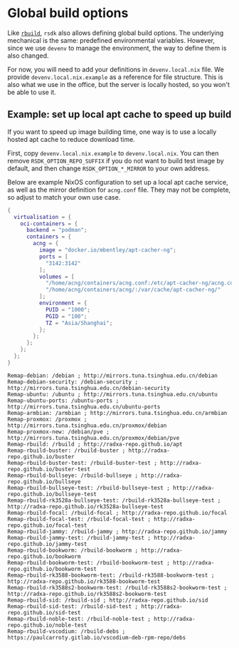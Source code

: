 # Global build options

Like [`rbuild`](https://radxa-repo.github.io/rbuild/dev/config.html), `rsdk` also
allows defining global build options. The underlying mechanical is the same:
predefined environmental variables. However, since we use `devenv` to manage the
environment, the way to define them is also changed.

For now, you will need to add your definitions in `devenv.local.nix` file. We
provide `devenv.local.nix.example` as a reference for file structure. This is also
what we use in the office, but the server is locally hosted, so you won't be
able to use it.

## Example: set up local apt cache to speed up build

If you want to speed up image building time, one way is to use a locally hosted
apt cache to reduce download time.

First, copy `devenv.local.nix.example` to `devenv.local.nix`. You can then remove
`RSDK_OPTION_REPO_SUFFIX` if you do not want to build test image by default, and
then change `RSDK_OPTION_*_MIRROR` to your own address.

Below are example NixOS configuration to set up a local apt cache service, as
well as the mirror definition for `acng.conf` file. They may not be complete, so
adjust to match your own use case.

```nix
{
  virtualisation = {
    oci-containers = {
      backend = "podman";
      containers = {
        acng = {
          image = "docker.io/mbentley/apt-cacher-ng";
          ports = [
            "3142:3142"
          ];
          volumes = [
            "/home/acng/containers/acng.conf:/etc/apt-cacher-ng/acng.conf"
            "/home/acng/containers/acng/:/var/cache/apt-cacher-ng/"
          ];
          environment = {
            PUID = "1000";
            PGID = "100";
            TZ = "Asia/Shanghai";
          };
        };
      };
    };
  };
}
```

```
Remap-debian: /debian ; http://mirrors.tuna.tsinghua.edu.cn/debian
Remap-debian-security: /debian-security ; http://mirrors.tuna.tsinghua.edu.cn/debian-security
Remap-ubuntu: /ubuntu ; http://mirrors.tuna.tsinghua.edu.cn/ubuntu
Remap-ubuntu-ports: /ubuntu-ports ; http://mirrors.tuna.tsinghua.edu.cn/ubuntu-ports
Remap-armbian: /armbian ; http://mirrors.tuna.tsinghua.edu.cn/armbian
Remap-proxmox: /proxmox ; http://mirrors.tuna.tsinghua.edu.cn/proxmox/debian
Remap-proxmox-new: /debian/pve ; http://mirrors.tuna.tsinghua.edu.cn/proxmox/debian/pve
Remap-rbuild: /rbuild ; http://radxa-repo.github.io/apt
Remap-rbuild-buster: /rbuild-buster ; http://radxa-repo.github.io/buster
Remap-rbuild-buster-test: /rbuild-buster-test ; http://radxa-repo.github.io/buster-test
Remap-rbuild-bullseye: /rbuild-bullseye ; http://radxa-repo.github.io/bullseye
Remap-rbuild-bullseye-test: /rbuild-bullseye-test ; http://radxa-repo.github.io/bullseye-test
Remap-rbuild-rk3528a-bullseye-test: /rbuild-rk3528a-bullseye-test ; http://radxa-repo.github.io/rk3528a-bullseye-test
Remap-rbuild-focal: /rbuild-focal ; http://radxa-repo.github.io/focal
Remap-rbuild-focal-test: /rbuild-focal-test ; http://radxa-repo.github.io/focal-test
Remap-rbuild-jammy: /rbuild-jammy ; http://radxa-repo.github.io/jammy
Remap-rbuild-jammy-test: /rbuild-jammy-test ; http://radxa-repo.github.io/jammy-test
Remap-rbuild-bookworm: /rbuild-bookworm ; http://radxa-repo.github.io/bookworm
Remap-rbuild-bookworm-test: /rbuild-bookworm-test ; http://radxa-repo.github.io/bookworm-test
Remap-rbuild-rk3588-bookworm-test: /rbuild-rk3588-bookworm-test ; http://radxa-repo.github.io/rk3588-bookworm-test
Remap-rbuild-rk3588s2-bookworm-test: /rbuild-rk3588s2-bookworm-test ; http://radxa-repo.github.io/rk3588s2-bookworm-test
Remap-rbuild-sid: /rbuild-sid ; http://radxa-repo.github.io/sid
Remap-rbuild-sid-test: /rbuild-sid-test ; http://radxa-repo.github.io/sid-test
Remap-rbuild-noble-test: /rbuild-noble-test ; http://radxa-repo.github.io/noble-test
Remap-rbuild-vscodium: /rbuild-debs ; https://paulcarroty.gitlab.io/vscodium-deb-rpm-repo/debs
```
